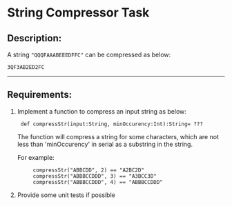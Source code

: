String Compressor Task
======================

Description:
------------
A string `"QQQFAAABEEEDFFC"` can be compressed as below:

```
3QF3AB2ED2FC
```
***

Requirements:
------------

1. Implement a function to compress an input string as below:

        def compressStr(input:String, minOccurency:Int):String= ???

    The function will compress a string for some characters, 
    which are not less than 'minOccurency' in serial as a substring in the string.

    For example:  

            compressStr("ABBCDD", 2) == "A2BC2D"
            compressStr("ABBBCCDDD", 3) == "A3BCC3D"
            compressStr("ABBBCCDDD", 4) == "ABBBCCDDD"

2. Provide some unit tests if possible

